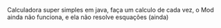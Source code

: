 Calculadora super simples em java, faça um calculo de cada vez, o Mod ainda não funciona, e ela não resolve esquações (ainda)
